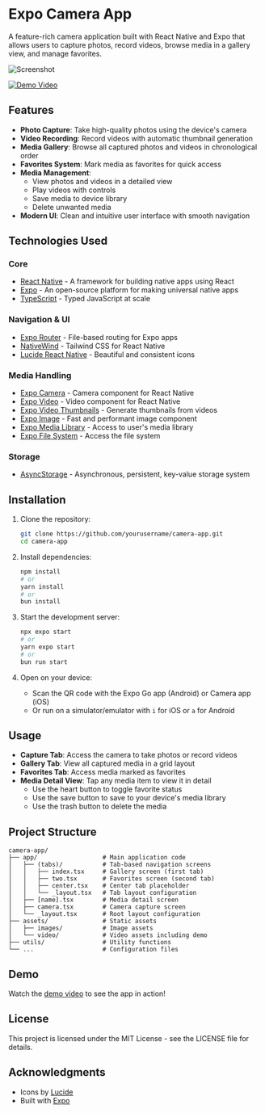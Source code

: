 # Expo Camera App

A feature-rich camera application built with React Native and Expo that allows users to capture photos, record videos, browse media in a gallery view, and manage favorites.

![Screenshot](https://github.com/mikevocalz/camera-app/blob/master/assets/images/screenshot.jpeg)

[![Demo Video](https://github.com/mikevocalz/camera-app/blob/master/assets/images/screenshot.jpeg)](https://github.com/mikevocalz/camera-app/blob/master/assets/video/demo.mp4)

## Features

- **Photo Capture**: Take high-quality photos using the device's camera
- **Video Recording**: Record videos with automatic thumbnail generation
- **Media Gallery**: Browse all captured photos and videos in chronological order
- **Favorites System**: Mark media as favorites for quick access
- **Media Management**:
  - View photos and videos in a detailed view
  - Play videos with controls
  - Save media to device library
  - Delete unwanted media
- **Modern UI**: Clean and intuitive user interface with smooth navigation

## Technologies Used

### Core

- [React Native](https://reactnative.dev/) - A framework for building native apps using React
- [Expo](https://expo.dev/) - An open-source platform for making universal native apps
- [TypeScript](https://www.typescriptlang.org/) - Typed JavaScript at scale

### Navigation & UI

- [Expo Router](https://docs.expo.dev/routing/introduction/) - File-based routing for Expo apps
- [NativeWind](https://www.nativewind.dev/) - Tailwind CSS for React Native
- [Lucide React Native](https://lucide.dev/guide/packages/lucide-react-native) - Beautiful and consistent icons

### Media Handling

- [Expo Camera](https://docs.expo.dev/versions/latest/sdk/camera/) - Camera component for React Native
- [Expo Video](https://docs.expo.dev/versions/latest/sdk/video/) - Video component for React Native
- [Expo Video Thumbnails](https://docs.expo.dev/versions/latest/sdk/video-thumbnails/) - Generate thumbnails from videos
- [Expo Image](https://docs.expo.dev/versions/latest/sdk/image/) - Fast and performant image component
- [Expo Media Library](https://docs.expo.dev/versions/latest/sdk/media-library/) - Access to user's media library
- [Expo File System](https://docs.expo.dev/versions/latest/sdk/filesystem/) - Access the file system

### Storage

- [AsyncStorage](https://reactnative.dev/docs/asyncstorage) - Asynchronous, persistent, key-value storage system

## Installation

1. Clone the repository:

   ```bash
   git clone https://github.com/yourusername/camera-app.git
   cd camera-app
   ```

2. Install dependencies:

   ```bash
   npm install
   # or
   yarn install
   # or
   bun install
   ```

3. Start the development server:

   ```bash
   npx expo start
   # or
   yarn expo start
   # or
   bun run start
   ```

4. Open on your device:
   - Scan the QR code with the Expo Go app (Android) or Camera app (iOS)
   - Or run on a simulator/emulator with `i` for iOS or `a` for Android

## Usage

- **Capture Tab**: Access the camera to take photos or record videos
- **Gallery Tab**: View all captured media in a grid layout
- **Favorites Tab**: Access media marked as favorites
- **Media Detail View**: Tap any media item to view it in detail
  - Use the heart button to toggle favorite status
  - Use the save button to save to your device's media library
  - Use the trash button to delete the media

## Project Structure

```
camera-app/
├── app/                  # Main application code
│   ├── (tabs)/           # Tab-based navigation screens
│   │   ├── index.tsx     # Gallery screen (first tab)
│   │   ├── two.tsx       # Favorites screen (second tab)
│   │   ├── center.tsx    # Center tab placeholder
│   │   └── _layout.tsx   # Tab layout configuration
│   ├── [name].tsx        # Media detail screen
│   ├── camera.tsx        # Camera capture screen
│   └── _layout.tsx       # Root layout configuration
├── assets/               # Static assets
│   ├── images/           # Image assets
│   └── video/            # Video assets including demo
├── utils/                # Utility functions
└── ...                   # Configuration files
```

## Demo

Watch the [demo video](assets/video/demo.mp4) to see the app in action!

## License

This project is licensed under the MIT License - see the LICENSE file for details.

## Acknowledgments

- Icons by [Lucide](https://lucide.dev/)
- Built with [Expo](https://expo.dev/)
